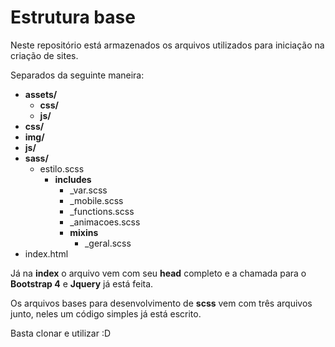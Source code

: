 # Estrutura base

Neste repositório está armazenados os arquivos utilizados para iniciação na criação de sites.

Separados da seguinte maneira:

- **assets/**
  - **css/**
  - **js/**
- **css/**
- **img/**
- **js/**
- **sass/**
  - estilo.scss
    - **includes**
      - _var.scss
      - _mobile.scss
      - _functions.scss
      - _animacoes.scss
      - **mixins**
        - _geral.scss
- index.html

Já na **index** o arquivo vem com seu **head** completo e a chamada para o **Bootstrap 4** e **Jquery** já está feita. 

Os arquivos bases para desenvolvimento de **scss** vem com três arquivos junto, neles um código simples já está escrito.

Basta clonar e utilizar :D